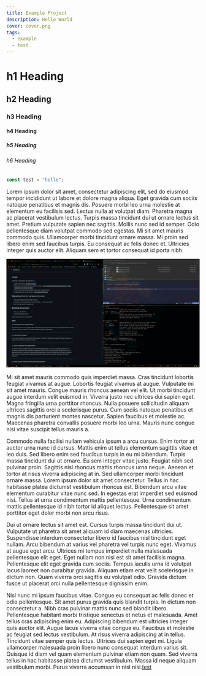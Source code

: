 ```yaml
---
title: Example Project
description: Hello World
cover: cover.png
tags:
  - example
  - test
---
```


# h1 Heading

## h2 Heading

### h3 Heading

#### h4 Heading

##### h5 Heading

###### h6 Heading

```js
const test = "hello";
```

Lorem ipsum dolor sit amet, consectetur adipiscing elit, sed do eiusmod tempor
incididunt ut labore et dolore magna aliqua. Eget gravida cum sociis natoque
penatibus et magnis dis. Posuere morbi leo urna molestie at elementum eu
facilisis sed. Lectus nulla at volutpat diam. Pharetra magna ac placerat
vestibulum lectus. Turpis massa tincidunt dui ut ornare lectus sit amet. Pretium
vulputate sapien nec sagittis. Mollis nunc sed id semper. Odio pellentesque diam
volutpat commodo sed egestas. Mi sit amet mauris commodo quis. Ullamcorper morbi
tincidunt ornare massa. Mi proin sed libero enim sed faucibus turpis. Eu
consequat ac felis donec et. Ultricies integer quis auctor elit. Aliquam sem et
tortor consequat id porta nibh.

![image](cover.png)

Mi sit amet mauris commodo quis imperdiet massa. Cras tincidunt lobortis feugiat
vivamus at augue. Lobortis feugiat vivamus at augue. Vulputate mi sit amet
mauris. Congue mauris rhoncus aenean vel elit. Ut morbi tincidunt augue interdum
velit euismod in. Viverra justo nec ultrices dui sapien eget. Magna fringilla
urna porttitor rhoncus. Nulla posuere sollicitudin aliquam ultrices sagittis
orci a scelerisque purus. Cum sociis natoque penatibus et magnis dis parturient
montes nascetur. Sapien faucibus et molestie ac. Maecenas pharetra convallis
posuere morbi leo urna. Mauris nunc congue nisi vitae suscipit tellus mauris a.

Commodo nulla facilisi nullam vehicula ipsum a arcu cursus. Enim tortor at
auctor urna nunc id cursus. Mattis enim ut tellus elementum sagittis vitae et
leo duis. Sed libero enim sed faucibus turpis in eu mi bibendum. Turpis massa
tincidunt dui ut ornare. Eu sem integer vitae justo. Feugiat nibh sed pulvinar
proin. Sagittis nisl rhoncus mattis rhoncus urna neque. Aenean et tortor at
risus viverra adipiscing at in. Sed ullamcorper morbi tincidunt ornare massa.
Lorem ipsum dolor sit amet consectetur. Tellus in hac habitasse platea dictumst
vestibulum rhoncus est. Bibendum arcu vitae elementum curabitur vitae nunc sed.
In egestas erat imperdiet sed euismod nisi. Tellus at urna condimentum mattis
pellentesque. Urna condimentum mattis pellentesque id nibh tortor id aliquet
lectus. Pellentesque sit amet porttitor eget dolor morbi non arcu risus.

Dui ut ornare lectus sit amet est. Cursus turpis massa tincidunt dui ut.
Vulputate ut pharetra sit amet aliquam id diam maecenas ultricies. Suspendisse
interdum consectetur libero id faucibus nisl tincidunt eget nullam. Arcu
bibendum at varius vel pharetra vel turpis nunc eget. Vivamus at augue eget
arcu. Ultrices mi tempus imperdiet nulla malesuada pellentesque elit eget. Eget
nullam non nisi est sit amet facilisis magna. Pellentesque elit eget gravida cum
sociis. Tempus iaculis urna id volutpat lacus laoreet non curabitur gravida.
Aliquam etiam erat velit scelerisque in dictum non. Quam viverra orci sagittis
eu volutpat odio. Gravida dictum fusce ut placerat orci nulla pellentesque
dignissim enim.

Nisl nunc mi ipsum faucibus vitae. Congue eu consequat ac felis donec et odio
pellentesque. Sit amet purus gravida quis blandit turpis. In dictum non
consectetur a. Nibh cras pulvinar mattis nunc sed blandit libero. Pellentesque
habitant morbi tristique senectus et netus et malesuada. Amet tellus cras
adipiscing enim eu. Adipiscing bibendum est ultricies integer quis auctor elit.
Augue lacus viverra vitae congue eu. Faucibus et molestie ac feugiat sed lectus
vestibulum. At risus viverra adipiscing at in tellus. Tincidunt vitae semper
quis lectus. Ultrices dui sapien eget mi. Ligula ullamcorper malesuada proin
libero nunc consequat interdum varius sit. Quisque id diam vel quam elementum
pulvinar etiam non quam. Sed viverra tellus in hac habitasse platea dictumst
vestibulum. Massa id neque aliquam vestibulum morbi. Purus viverra accumsan in
nisl nisi.[test](https://google.com/)
